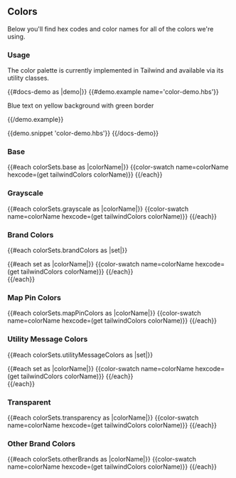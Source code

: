 ## Colors

Below you'll find hex codes and color names for all of the colors we're using.

### Usage

The color palette is currently implemented in Tailwind and available via its utility classes.

{{#docs-demo as |demo|}}
  {{#demo.example name='color-demo.hbs'}}
    <p class="text-courb-blue-500 bg-courb-yellow-300 border border-courb-green-500 p-4">
      Blue text on yellow background with green border
    </p>
  {{/demo.example}}

  {{demo.snippet 'color-demo.hbs'}}
{{/docs-demo}}

### Base
{{#each colorSets.base as |colorName|}}
  {{color-swatch name=colorName hexcode=(get tailwindColors colorName)}}
{{/each}}

### Grayscale
{{#each colorSets.grayscale as |colorName|}}
  {{color-swatch name=colorName hexcode=(get tailwindColors colorName)}}
{{/each}}

### Brand Colors
{{#each colorSets.brandColors as |set|}}
  <div>
    {{#each set as |colorName|}}
      {{color-swatch name=colorName hexcode=(get tailwindColors colorName)}}
    {{/each}}
  </div>  
{{/each}}

### Map Pin Colors
{{#each colorSets.mapPinColors as |colorName|}}
  {{color-swatch name=colorName hexcode=(get tailwindColors colorName)}}
{{/each}}

### Utility Message Colors
{{#each colorSets.utilityMessageColors as |set|}}
  <div>
    {{#each set as |colorName|}}
      {{color-swatch name=colorName hexcode=(get tailwindColors colorName)}}
    {{/each}}
  </div>  
{{/each}}

### Transparent
{{#each colorSets.transparency as |colorName|}}
  {{color-swatch name=colorName hexcode=(get tailwindColors colorName)}}
{{/each}}

### Other Brand Colors
{{#each colorSets.otherBrands as |colorName|}}
  {{color-swatch name=colorName hexcode=(get tailwindColors colorName)}}
{{/each}}
